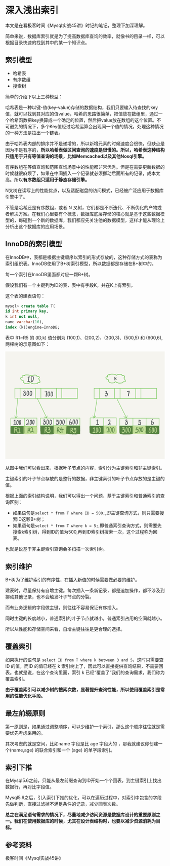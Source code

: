 # 深入浅出索引

本文是在看极客时间《Mysql实战45讲》时记的笔记，整理下加深理解。

简单来说，数据库索引就是为了提高数据库查询的效率，就像书的目录一样，可以根据目录快速的找到其中的某一个知识点。

## 索引模型

- 哈希表
- 有序数组
- 搜索树

简单的介绍下以上三种模型：

哈希表是一种以键-值(key-value)存储的数据结构，我们只要输入待查找的key值，就可以找到其对应的值value，哈希的思路很简单，把值放在数组里，通过一个哈希函数把key换算成一个确定的位置，然后把value放在数组的这个位置。不可避免的情况下，多个Key值经过哈希运算会出现同一个值的情况，处理这种情况的一种方法是拉出一个链表。

由于哈希表内部的排序并不是递增的，所以新增元素的时候速度会很快，但缺点是因为不是有序的，**所以哈希表做区间查询的速度是很慢的。所以，哈希表这种结构只适用于只有等值查询的场景，比如Memcached以及其他Nosql引擎。**

有序数组在等值查询和范围查询场景中的性能都非常优秀。但是在需要更新数据的时候就很麻烦了，如果在中间插入一个记录就必须挪动后面所有的记录，成本太高。所以**有序数组只适用于静态存储引擎。**

N叉树在读写上的性能优点，以及适配磁盘的访问模式，已经被广泛应用于数据库引擎中了。

不管是哈希还是有序数组，或者 N 叉树，它们都是不断迭代、不断优化的产物或者解决方案。在我们心里要有个概念，数据库底层存储的核心就是基于这些数据模型的，每碰到一个新的数据库，我们都应先关注他的数据模型，这样才能从理论上分析出这个数据库的应用场景。

## InnoDB的索引模型

在InnoDB中，表都是根据主键顺序以索引的形式存放的，这种存储方式的表称为索引组织表。InnoDB使用了B+树索引模型，所以数据都是存储在B+树中的。

每一个索引在InnoDB里面都对应一颗B+树。

假设我们有一个主键列为ID的表，表中有字段K，并在K上有索引。

这个表的建表语句：

```sql
mysql> create table T(
id int primary key,
k int not null,
name varchar(16),
index (k))engine=InnoDB;
```

表中 R1~R5 的 (ID,k) 值分别为 (100,1)、(200,2)、(300,3)、(500,5) 和 (600,6),两棵树的示意图如下：

![](../styles/images/suoyin.png)

从图中我们可以看出来，根据叶子节点的内容，索引分为主键索引和非主键索引。

主键索引的叶子节点存放的是整行的数据，非主键索引的叶子节点存放的是主键的值。

根据上面的索引结构说明，我们可以得出一个问题，基于主键索引和普通索引的查询区别：

- 如果语句是`select * from T where ID = 500;`,即主键查询方式，则只需要搜索ID这颗B+树；
- 如果语句是`select * from T where k = 5;`,即普通索引查询方式，则需要先搜索k索引树，得到ID的值为500,再到ID索引树搜索一次，这个过程称为回表。

也就是说基于非主键索引查询会多扫描一次索引树。

## 索引维护

B+树为了维护索引的有序性，在插入新值的时候需要做必要的维护。

建表时，尽量保持有自增主键。每次插入一条新记录，都是追加操作，都不涉及到挪动其他记录，也不会触发叶子节点的分裂。

而有业务逻辑的字段做主键，则往往不容易保证有序插入。

同时主键的长度越小，普通索引的叶子节点就越小，普通索引占用的空间就越小。

所以从性能和存储空间来看，自增主键往往是更合理的选择。

## 覆盖索引

如果执行的语句是 `select ID from T where k between 3 and 5`，这时只需要查 ID 的值，而ID 的值已经在 k 索引树上了，因此可以直接提供查询结果，不需要回表。也就是说，在这个查询里面，索引 k 已经“覆盖了”我们的查询需求，我们称为覆盖索引。

**由于覆盖索引可以减少树的搜索次数，显著提升查询性能，所以使用覆盖索引是常用的性能优化手段。**

## 最左前缀原则

第一原则是，如果通过调整顺序，可以少维护一个索引，那么这个顺序往往就是需要优先考虑采用的。

其次考虑的就是空间，比如name 字段是比 age 字段大的 ，那我就建议你创建一个(name,age) 的联合索引和一个 (age) 的单字段索引。

## 索引下推

在Mysql5.6之前，只能从最左前缀查询到ID开始一个个回表，到主键索引上找出数据行，再对比字段值。

Mysql5.6之后，引入索引下推的优化，可以在遍历过程中，对索引中包含的字段先做判断，直接过滤掉不满足条件的记录，减少回表次数。

**总之在满足语句需求的情况下，尽量地减少访问资源是数据库设计的重要原则之一。我们在使用数据库的时候，尤其在设计表结构时，也要以减少资源消耗为目标。**

## 参考资料

极客时间《Mysql实战45讲》


[1]: /img/bVbn8sa